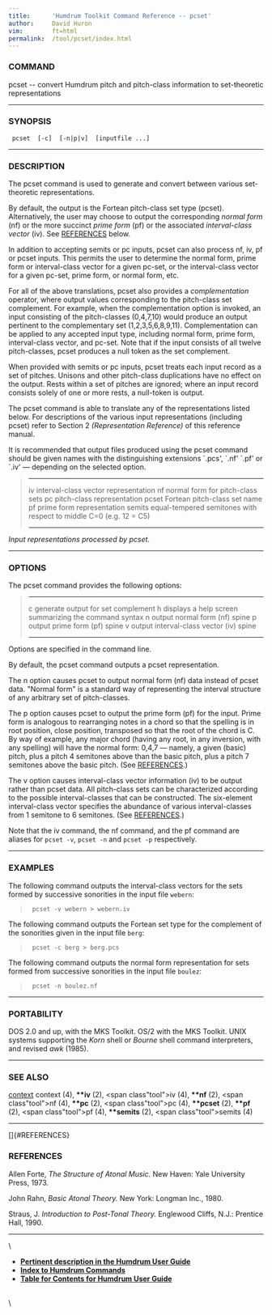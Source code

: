 ```yaml
---
title:		'Humdrum Toolkit Command Reference -- pcset'
author:		David Huron
vim:		ft=html
permalink:	/tool/pcset/index.html
---
```


### COMMAND

<span class="tool">pcset</span> -- convert Humdrum pitch and pitch-class information to
set-theoretic representations

------------------------------------------------------------------------

### SYNOPSIS

` pcset  [-c]  [-n|p|v]  [inputfile ...]`

------------------------------------------------------------------------

### DESCRIPTION

The <span class="tool">pcset</span> command is used to generate and convert between various
set-theoretic representations.

By default, the output is the Fortean pitch-class set type (<span class="rep">pcset</span>).
Alternatively, the user may choose to output the corresponding *normal
form* (<span class="rep">nf</span>) or the more succinct *prime form* (<span class="rep">pf</span>) or the
associated *interval-class vector* (<span class="rep">iv</span>). See
[REFERENCES](#REFERENCES) below.

In addition to accepting <span class="rep">semits</span> or <span class="rep">pc</span> inputs, <span class="tool">pcset</span> can also
process <span class="rep">nf</span>, <span class="rep">iv</span>, <span class="rep">pf</span> or <span class="rep">pcset</span> inputs. This permits the
user to determine the normal form, prime form or interval-class vector
for a given pc-set, or the interval-class vector for a given pc-set,
prime form, or normal form, etc.

For all of the above translations, <span class="tool">pcset</span> also provides a
*complementation* operator, where output values corresponding to the
pitch-class set complement. For example, when the complementation option
is invoked, an input consisting of the pitch-classes (0,4,7,10) would
produce an output pertinent to the complementary set (1,2,3,5,6,8,9,11).
Complementation can be applied to any accepted input type, including
normal form, prime form, interval-class vector, and pc-set. Note that if
the input consists of all twelve pitch-classes, <span class="tool">pcset</span> produces a
null token as the set complement.

When provided with <span class="rep">semits</span> or <span class="rep">pc</span> inputs, <span class="tool">pcset</span> treats each
input record as a set of pitches. Unisons and other pitch-class
duplications have no effect on the output. Rests within a set of pitches
are ignored; where an input record consists solely of one or more rests,
a null-token is output.

The <span class="tool">pcset</span> command is able to translate any of the representations
listed below. For descriptions of the various input representations
(including <span class="rep">pcset</span>) refer to Section 2 *(Representation Reference)* of
this reference manual.

It is recommended that output files produced using the <span class="tool">pcset</span> command
should be given names with the distinguishing extensions \`.pcs\',
\`.nf\' \`.pf\' or \`.iv\' &mdash; depending on the selected option.

>   ------------ --------------------------------------------------------------------
>   <span class="rep">iv</span>       interval-class vector representation
>   <span class="rep">nf</span>       normal form for pitch-class sets
>   <span class="rep">pc</span>       pitch-class representation
>   <span class="rep">pcset</span>    Fortean pitch-class set name
>   <span class="rep">pf</span>       prime form representation
>   <span class="rep">semits</span>   equal-tempered semitones with respect to middle C=0 (e.g. 12 = C5)
>   ------------ --------------------------------------------------------------------
>
*Input representations processed by <span class="tool">pcset</span>.*

------------------------------------------------------------------------

### OPTIONS

The <span class="tool">pcset</span> command provides the following options:

>   -------- -------------------------------------------------------
>   <span class="option">c</span>   generate output for set complement
>   <span class="option">h</span>   displays a help screen summarizing the command syntax
>   <span class="option">n</span>   output normal form (<span class="rep">nf</span>) spine
>   <span class="option">p</span>   output prime form (<span class="rep">pf</span>) spine
>   <span class="option">v</span>   output interval-class vector (<span class="rep">iv</span>) spine
>   -------- -------------------------------------------------------
>
Options are specified in the command line.

By default, the <span class="tool">pcset</span> command outputs a <span class="rep">pcset</span> representation.

The <span class="option">n</span> option causes <span class="tool">pcset</span> to output normal form (<span class="rep">nf</span>) data
instead of <span class="rep">pcset</span> data. \"Normal form\" is a standard way of
representing the interval structure of any arbitrary set of
pitch-classes.

The <span class="option">p</span> option causes <span class="tool">pcset</span> to output the prime form (<span class="rep">pf</span>) for
the input. Prime form is analogous to rearranging notes in a chord so
that the spelling is in root position, close position, transposed so
that the root of the chord is C. By way of example, any major chord
(having any root, in any inversion, with any spelling) will have the
normal form: 0,4,7 &mdash; namely, a given (basic) pitch, plus a pitch 4
semitones above than the basic pitch, plus a pitch 7 semitones above the
basic pitch. (See [REFERENCES](#REFERENCES).)

The <span class="option">v</span> option causes interval-class vector information (<span class="rep">iv</span>) to
be output rather than <span class="rep">pcset</span> data. All pitch-class sets can be
characterized according to the possible interval-classes that can be
constructed. The six-element interval-class vector specifies the
abundance of various interval-classes from 1 semitone to 6 semitones.
(See [REFERENCES](#REFERENCES).)

Note that the <span class="tool">iv</span> command, the <span class="tool">nf</span> command, and the <span class="tool">pf</span> command
are aliases for `pcset -v`, `pcset -n` and `pcset -p` respectively.

------------------------------------------------------------------------

### EXAMPLES

The following command outputs the interval-class vectors for the sets
formed by successive sonorities in the input file `webern`:

> ` pcset -v webern > webern.iv`

The following command outputs the Fortean set type for the complement of
the sonorities given in the input file `berg`:

> ` pcset -c berg > berg.pcs`

The following command outputs the normal form representation for sets
formed from successive sonorities in the input file `boulez`:

> ` pcset -n boulez.nf`

------------------------------------------------------------------------

### PORTABILITY

DOS 2.0 and up, with the MKS Toolkit. OS/2 with the MKS Toolkit. UNIX
systems supporting the *Korn* shell or *Bourne* shell command
interpreters, and revised *awk* (1985).

------------------------------------------------------------------------

### SEE ALSO

[context](context.html) <span class="tool">context</span> (4), **\*\*iv** (2),
<span class"tool">iv</span> (4), **\*\*nf** (2), <span class"tool">nf</span> (4), **\*\*pc**
(2), <span class"tool">pc</span> (4), **\*\*pcset** (2), **\*\*pf** (2),
<span class"tool">pf</span> (4), **\*\*semits** (2), <span class"tool">semits</span> (4)

------------------------------------------------------------------------

[]{#REFERENCES}

### REFERENCES

Allen Forte, *The Structure of Atonal Music.* New Haven: Yale University
Press, 1973.

John Rahn, *Basic Atonal Theory.* New York: Longman Inc., 1980.

Straus, J. *Introduction to Post-Tonal Theory.* Englewood Cliffs, N.J.:
Prentice Hall, 1990.

------------------------------------------------------------------------

\

-   [**Pertinent description in the Humdrum User
    Guide**](../guide34.html#The_pcset_Command)
-   [**Index to Humdrum Commands**](../commands.toc.html)
-   [**Table for Contents for Humdrum User Guide**](../guide.toc.html)

\
\
